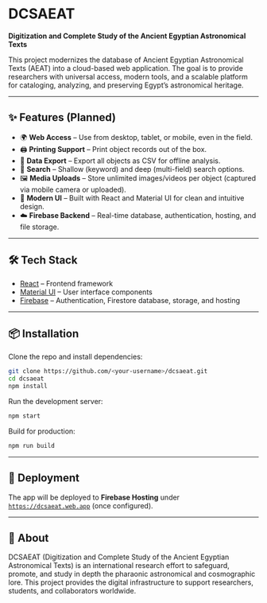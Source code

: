 # DCSAEAT

**Digitization and Complete Study of the Ancient Egyptian Astronomical Texts**

This project modernizes the database of Ancient Egyptian Astronomical Texts (AEAT) into a
cloud-based web application. The goal is to provide researchers with universal access, modern
tools, and a scalable platform for cataloging, analyzing, and preserving Egypt’s astronomical
heritage.

---

## ✨ Features (Planned)

- 🌍 **Web Access** – Use from desktop, tablet, or mobile, even in the field.
- 🖨️ **Printing Support** – Print object records out of the box.
- 📂 **Data Export** – Export all objects as CSV for offline analysis.
- 🔎 **Search** – Shallow (keyword) and deep (multi-field) search options.
- 🖼️ **Media Uploads** – Store unlimited images/videos per object (captured via mobile camera or uploaded).
- 🎨 **Modern UI** – Built with React and Material UI for clean and intuitive design.
- ☁️ **Firebase Backend** – Real-time database, authentication, hosting, and file storage.

---

## 🛠 Tech Stack

- [React](https://react.dev/) – Frontend framework
- [Material UI](https://mui.com/) – User interface components
- [Firebase](https://firebase.google.com/) – Authentication, Firestore database, storage, and hosting

---

## 📦 Installation

Clone the repo and install dependencies:

```bash
git clone https://github.com/<your-username>/dcsaeat.git
cd dcsaeat
npm install
```

Run the development server:

```bash
npm start
```

Build for production:

```bash
npm run build
```

---

## 🚀 Deployment

The app will be deployed to **Firebase Hosting** under  
[`https://dcsaeat.web.app`](https://dcsaeat.web.app) (once configured).

---

## 📖 About

DCSAEAT (Digitization and Complete Study of the Ancient Egyptian Astronomical Texts) is an international research effort to safeguard, promote, and study in depth the pharaonic astronomical and cosmographic lore. This project provides the digital infrastructure to support researchers, students, and collaborators worldwide.
